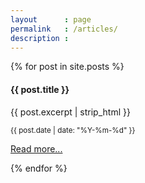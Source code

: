 ```yaml
---
layout      : page
permalink   : /articles/
description :
---
```


{% for post in site.posts %}
<div class="card my-3">
  <div class="card-body">
    <h4 class="card-title">{{ post.title }}</h4>
    <p class="card-text">{{ post.excerpt | strip_html }}</p>
    <p class="card-text"><small class="text-muted">{{ post.date | date: "%Y-%m-%d" }}</small></p>
    <p class="card-text"><a href="{{ post.url | prepend: site.baseurl }}" class="card-link">Read more...</a></p>
  </div>
</div>
{% endfor %}